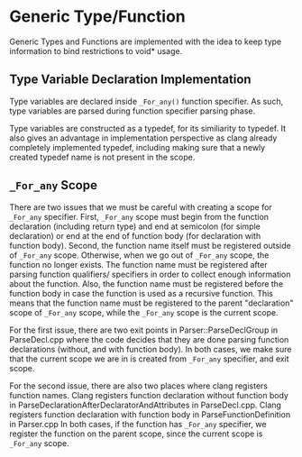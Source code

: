 # Generic Type/Function

Generic Types and Functions are implemented with the idea to keep type
information to bind restrictions to void* usage.

## Type Variable Declaration Implementation

Type variables are declared inside `_For_any()` function specifier. As such,
type variables are parsed during function specifier parsing phase.

Type variables are constructed as a typedef, for its similiarity to
typedef. It also gives an advantage in implementation perspective as clang
already completely implemented typedef, including making sure that a newly
created typedef name is not present in the scope. 

## `_For_any` Scope

There are two issues that we must be careful with creating a scope for
`_For_any` specifier. First, `_For_any` scope must begin from the function
declaration (including return type) and end at semicolon (for simple
declaration) or end at the end of function body (for declaration with function
body). Second, the function name itself must be registered outside of `_For_any`
scope. Otherwise, when we go out of `_For_any` scope, the function no longer
exists. The function name must be registered after parsing function qualifiers/
specifiers in order to collect enough information about the function. Also,
the function name must be registered before the function body in case the
function is used as a recursive function. This means that the function name
must be registered to the parent "declaration" scope of `_For_any` scope, while
the `_For_any` scope is the current scope.

For the first issue, there are two exit points in Parser::ParseDeclGroup in 
ParseDecl.cpp where the code decides that they are done parsing function
declarations (without, and with function body). In both cases, we make sure that
the current scope we are in is created from `_For_any` specifier, and exit scope.

For the second issue, there are also two places where clang registers function
names. Clang registers function declaration without function body in
ParseDeclarationAfterDeclaratorAndAttributes in ParseDecl.cpp. Clang registers
function declaration with function body in ParseFunctionDefinition in Parser.cpp
In both cases, if the function has `_For_any` specifier, we register the 
function on the parent scope, since the current scope is `_For_any` scope.
